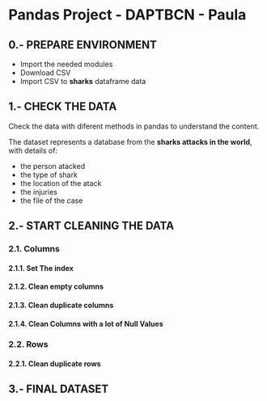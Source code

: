 # Pandas Project  - DAPTBCN - Paula

## 0.- PREPARE ENVIRONMENT

* Import the needed modules
* Download CSV
* Import CSV to **sharks** dataframe data


## 1.- CHECK THE DATA 

Check the data with diferent methods in pandas to understand the content.

The dataset represents a database from the **sharks attacks in the world**, with details of:
* the person atacked
* the type of shark
* the location of the atack
* the injuries
* the file of the case


## 2.- START CLEANING THE DATA 

### 2.1. Columns

#### 2.1.1. Set The index
#### 2.1.2. Clean  empty columns
#### 2.1.3. Clean duplicate columns
#### 2.1.4. Clean Columns with a lot of Null Values


### 2.2. Rows

#### 2.2.1. Clean duplicate rows

## 3.- FINAL DATASET 
















